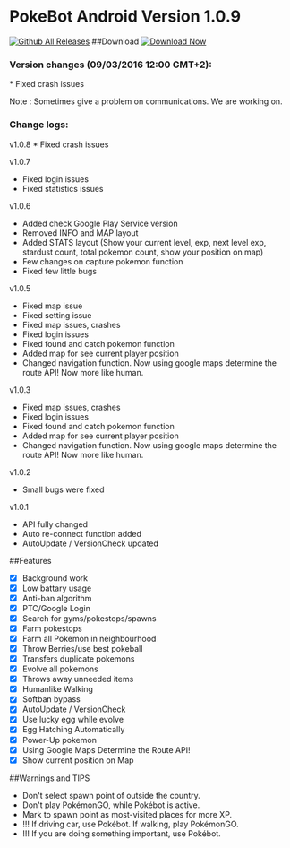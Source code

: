# PokeBot Android Version 1.0.9
[![Github All Releases](https://img.shields.io/github/downloads/PokeBotPub/PokeBot-Android/total.svg)](https://github.com/PokeBotPub/PokeBot-Android/releases)
##Download
<a href="https://github.com/PokeBotPub/PokeBot-Android/releases/download/1.0.9/PokeBot.v1.0.9.apk">![Download Now](https://raw.githubusercontent.com/PokeBotPub/PokeBot-Android/f5f70e973818974e5e83335a73589cc965d03227/Download-Button.png "Download Now")</a>

<h3>Version changes (09/03/2016 12:00 GMT+2):</h3>
* Fixed crash issues

Note : Sometimes give a problem on communications. We are working on.

<h3>Change logs:</h3>
v1.0.8
* Fixed crash issues

v1.0.7
* Fixed login issues
* Fixed statistics issues

v1.0.6
* Added check Google Play Service version 
* Removed INFO and MAP layout
* Added STATS layout (Show your current level, exp, next level exp, stardust count, total pokemon count, show your position on map)
* Few changes on capture pokemon function
* Fixed few little bugs

v1.0.5
* Fixed map issue
* Fixed setting issue
* Fixed map issues, crashes
* Fixed login issues
* Fixed found and catch pokemon function
* Added map for see current player position
* Changed navigation function. Now using google maps determine the route API! Now more like human.

v1.0.3
* Fixed map issues, crashes
* Fixed login issues
* Fixed found and catch pokemon function
* Added map for see current player position
* Changed navigation function. Now using google maps determine the route API! Now more like human.

v1.0.2
* Small bugs were fixed

v1.0.1
* API fully changed
* Auto re-connect function added
* AutoUpdate / VersionCheck updated


##Features
- [x] Background work
- [x] Low battary usage
- [x] Anti-ban algorithm
- [x] PTC/Google Login
- [x] Search for gyms/pokestops/spawns
- [x] Farm pokestops
- [x] Farm all Pokemon in neighbourhood
- [x] Throw Berries/use best pokeball
- [x] Transfers duplicate pokemons
- [x] Evolve all pokemons
- [x] Throws away unneeded items
- [x] Humanlike Walking
- [x] Softban bypass
- [x] AutoUpdate / VersionCheck
- [x] Use lucky egg while evolve
- [x] Egg Hatching Automatically
- [x] Power-Up pokemon
- [x] Using Google Maps Determine the Route API!
- [x] Show current position on Map

##Warnings and TIPS
* Don't select spawn point of outside the country. 
* Don't play PokémonGO, while Pokébot is active. 
* Mark to spawn point as most-visited places for more XP.
* !!! If driving car, use Pokébot. If walking, play PokémonGO.
* !!! If you are doing something important, use Pokébot. 
